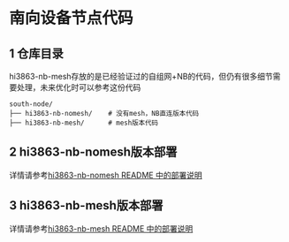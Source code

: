 # 南向设备节点代码
## 1 仓库目录

hi3863-nb-mesh存放的是已经验证过的自组网+NB的代码，但仍有很多细节需要处理，未来优化时可以参考这份代码

~~~
south-node/
├── hi3863-nb-nomesh/    # 没有mesh，NB直连版本代码
├── hi3863-nb-mesh/      # mesh版本代码
~~~

## 2 hi3863-nb-nomesh版本部署

详情请参考[hi3863-nb-nomesh README 中的部署说明](hi3863-nb-nomesh/README.md)

## 3 hi3863-nb-mesh版本部署

详情请参考[hi3863-nb-mesh README 中的部署说明](hi3863-nb-mesh/README.md)

